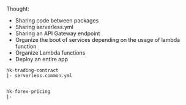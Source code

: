 Thought: 
- Sharing code between packages
- Sharing serverless.yml
- Sharing an API Gateway endpoint
- Organize the boot of services depending on the usage of lambda function
- Organize Lambda functions
- Deploy an entire app

```
hk-trading-contract
|- serverless.common.yml


hk-forex-pricing
|-
```